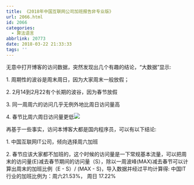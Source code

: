 ```yaml
---
title: 《2018年中国互联网公司加班报告非专业版》
url: 2066.html
id: 2066
categories:
  - 算法语言
abbrlink: 20773
date: 2018-03-22 21:33:33
tags: ''
---
```


无意中打开博客的访问数据，突然发现出几个有趣的结论，“大数据”显示:

1\. 周期性的波谷是周末周日，因为大家周末一般放假；

2\. 2月14到2月22有个长期的波谷，因为春节放假

3\. 同一周周六的访问几乎无例外地比周日访问量高

4\. 春节比周六周日访问量更低[![](http://wangbaiyuan.cn/wp-content/uploads/2018/03/Screen-Shot-2018-03-22-at-21.31.15.png)](http://wangbaiyuan.cn/wp-content/uploads/2018/03/Screen-Shot-2018-03-22-at-21.31.15.png)

再基于一些事实，访问本博客大都是国内程序员，可以有以下结论:

1\. 中国互联网IT公司，倾向选择周六加班

2\. 春节应该大家都不加班的，这个时候的访问量是一下常规基本流量，可以把周末的访问量(E)减去春节期间的访问量（S），除以一周波峰(MAX)减去春节可以计算出周末的加班比例（E - S）/ (MAX - S)，导入数据并经过平均计算得: 中国IT行业的加班比例为：周六21.53%， 周日 17.22%